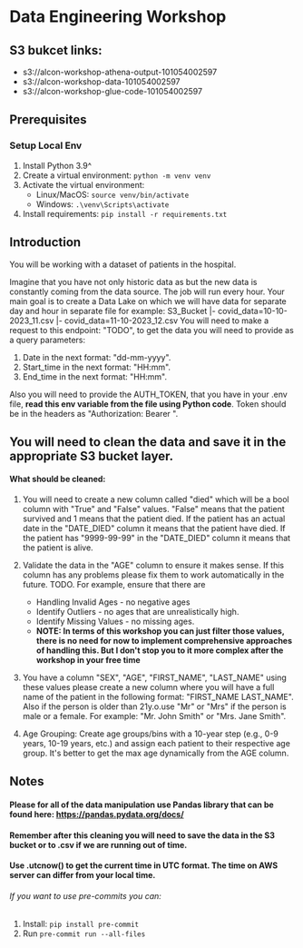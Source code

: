 
# Data Engineering Workshop

## S3 bukcet links:
- s3://alcon-workshop-athena-output-101054002597
- s3://alcon-workshop-data-101054002597
- s3://alcon-workshop-glue-code-101054002597

## Prerequisites
### Setup Local Env
1. Install Python 3.9^
2. Create a virtual environment: ```python -m venv venv```
3. Activate the virtual environment: 
   - Linux/MacOS: ```source venv/bin/activate```
   - Windows: ```.\venv\Scripts\activate```
4. Install requirements: ```pip install -r requirements.txt```

## Introduction
You will be working with a dataset of patients in the hospital.

Imagine that you have not only historic data as but the new data is constantly coming from the data source.
The job will run every hour. Your main goal is to create a Data Lake on which we will have data for
separate day and hour in separate file for example:
S3_Bucket
|- covid_data=10-10-2023_11.csv
|- covid_data=11-10-2023_12.csv
You will need to make a request to this endpoint: "TODO", to get the data you will need to provide as a query parameters:
1. Date in the next format: "dd-mm-yyyy".
2. Start_time in the next format: "HH:mm".
3. End_time in the next format: "HH:mm".

Also you will need to provide the AUTH_TOKEN, that you have in your .env file,
**read this env variable from the file using Python code**.
Token should be in the headers as "Authorization: Bearer <TOKEN>".

## You will need to clean the data and save it in the appropriate S3 bucket layer.
#### What should be cleaned:
1. You will need to create a new column called "died" which will be a bool column with "True" and "False" values.
  "False" means that the patient survived and 1 means that the patient died. If the patient has an actual date
  in the "DATE_DIED" column it means that the patient have died. If the patient has "9999-99-99" in the "DATE_DIED" column
  it means that the patient is alive.
2. Validate the data in the "AGE" column to ensure it makes sense.  If this column has any problems please fix
   them to work automatically in the future.
TODO. For example, ensure that there are
   - Handling Invalid Ages - no negative ages
   - Identify Outliers - no ages that are unrealistically high.
   - Identify Missing Values - no missing ages.
   - **NOTE: In terms of this workshop you can just filter those values, there is no need for now to implement comprehensive
approaches of handling this. But I don't stop you to it more complex after the workshop in your free time**

3. You have a column "SEX", "AGE", "FIRST_NAME", "LAST_NAME" using these values please create a new column where
   you will have a full name of the patient in the following format: "FIRST_NAME LAST_NAME". Also if the person
   is older than 21y.o.use "Mr" or "Mrs" if the person is male or a female.
   For example: "Mr. John Smith" or "Mrs. Jane Smith".

4. Age Grouping:
   Create age groups/bins with a 10-year step (e.g., 0-9 years, 10-19 years, etc.)
   and assign each patient to their respective age group. It's better to get the max age dynamically from the AGE column.

   
## Notes
#### Please for all of the data manipulation use Pandas library that can be found here: https://pandas.pydata.org/docs/
#### Remember after this cleaning you will need to save the data in the S3 bucket or to .csv if we are running out of time.
#### Use .utcnow() to get the current time in UTC format. The time on AWS server can differ from your local time.

###### If you want to use pre-commits you can:
1. Install: ```pip install pre-commit```
2. Run      ```pre-commit run --all-files```
